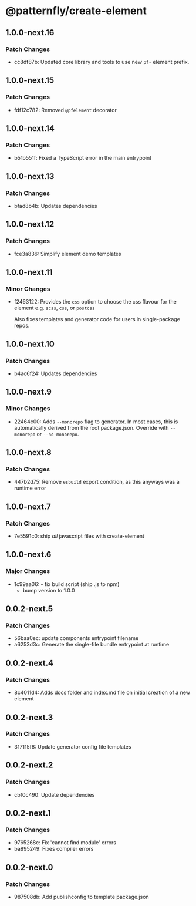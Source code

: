 # @patternfly/create-element

## 1.0.0-next.16

### Patch Changes

- cc8df87b: Updated core library and tools to use new `pf-` element prefix.

## 1.0.0-next.15

### Patch Changes

- fdf12c782: Removed `@pfelement` decorator

## 1.0.0-next.14

### Patch Changes

- b51b551f: Fixed a TypeScript error in the main entrypoint

## 1.0.0-next.13

### Patch Changes

- bfad8b4b: Updates dependencies

## 1.0.0-next.12

### Patch Changes

- fce3a836: Simplify element demo templates

## 1.0.0-next.11

### Minor Changes

- f2463122: Provides the `css` option to choose the css flavour for the element
  e.g. `scss`, `css`, or `postcss`

  Also fixes templates and generator code for users in single-package repos.

## 1.0.0-next.10

### Patch Changes

- b4ac6f24: Updates dependencies

## 1.0.0-next.9

### Minor Changes

- 22464c00: Adds `--monorepo` flag to generator.
  In most cases, this is automatically derived from the root package.json.
  Override with `--monorepo` or `--no-monorepo`.

## 1.0.0-next.8

### Patch Changes

- 447b2d75: Remove `esbuild` export condition, as this anyways was a runtime error

## 1.0.0-next.7

### Patch Changes

- 7e5591c0: ship _all_ javascript files with create-element

## 1.0.0-next.6

### Major Changes

- 1c99aa06: - fix build script (ship .js to npm)
  - bump version to 1.0.0

## 0.0.2-next.5

### Patch Changes

- 56baa0ec: update components entrypoint filename
- a6253d3c: Generate the single-file bundle entrypoint at runtime

## 0.0.2-next.4

### Patch Changes

- 8c4011d4: Adds docs folder and index.md file on initial creation of a new element

## 0.0.2-next.3

### Patch Changes

- 317115f8: Update generator config file templates

## 0.0.2-next.2

### Patch Changes

- cbf0c490: Update dependencies

## 0.0.2-next.1

### Patch Changes

- 9765268c: Fix 'cannot find module' errors
- ba895249: Fixes compiler errors

## 0.0.2-next.0

### Patch Changes

- 987508db: Add publishconfig to template package.json
